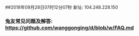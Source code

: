 ##2018年09月28日07时12分07秒 新址: 104.248.228.150
### 兔友常见问题及解答: https://github.com/wanggonging/d/blob/w/FAQ.md
